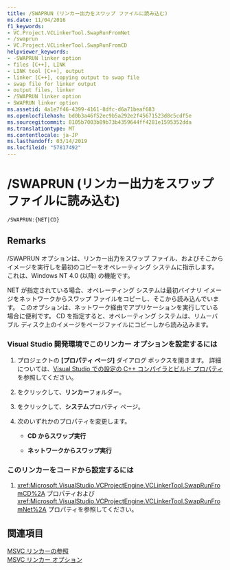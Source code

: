 ```yaml
---
title: /SWAPRUN (リンカー出力をスワップ ファイルに読み込む)
ms.date: 11/04/2016
f1_keywords:
- VC.Project.VCLinkerTool.SwapRunFromNet
- /swaprun
- VC.Project.VCLinkerTool.SwapRunFromCD
helpviewer_keywords:
- -SWAPRUN linker option
- files [C++], LINK
- LINK tool [C++], output
- linker [C++], copying output to swap file
- swap file for linker output
- output files, linker
- /SWAPRUN linker option
- SWAPRUN linker option
ms.assetid: 4a1e7f46-4399-4161-8dfc-d6a71beaf683
ms.openlocfilehash: bd0b3a46f52ec9b5a292e2f45671523d8c5cdf5e
ms.sourcegitcommit: 8105b7003b89b73b4359644ff4281e1595352dda
ms.translationtype: MT
ms.contentlocale: ja-JP
ms.lasthandoff: 03/14/2019
ms.locfileid: "57817492"
---
```

# <a name="swaprun-load-linker-output-to-swap-file"></a>/SWAPRUN (リンカー出力をスワップ ファイルに読み込む)

```
/SWAPRUN:{NET|CD}
```

## <a name="remarks"></a>Remarks

/SWAPRUN オプションは、リンカー出力をスワップ ファイル、およびそこからイメージを実行しを最初のコピーをオペレーティング システムに指示します。 これは、Windows NT 4.0 (以降) の機能です。

NET が指定されている場合、オペレーティング システムは最初バイナリ イメージをネットワークからスワップ ファイルをコピーし、そこから読み込んでいます。 このオプションは、ネットワーク経由でアプリケーションを実行している場合に便利です。 CD を指定すると、オペレーティング システムは、リムーバブル ディスク上のイメージをページファイルにコピーしから読み込みます。

### <a name="to-set-this-linker-option-in-the-visual-studio-development-environment"></a>Visual Studio 開発環境でこのリンカー オプションを設定するには

1. プロジェクトの **[プロパティ ページ]** ダイアログ ボックスを開きます。 詳細については、[Visual Studio での設定の C++ コンパイラとビルド プロパティ](../working-with-project-properties.md)を参照してください。

1. をクリックして、**リンカー**フォルダー。

1. をクリックして、**システム**プロパティ ページ。

1. 次のいずれかのプロパティを変更します。

   - **CD からスワップ実行**

   - **ネットワークからスワップ実行**

### <a name="to-set-this-linker-option-programmatically"></a>このリンカーをコードから設定するには

1. <xref:Microsoft.VisualStudio.VCProjectEngine.VCLinkerTool.SwapRunFromCD%2A> プロパティおよび <xref:Microsoft.VisualStudio.VCProjectEngine.VCLinkerTool.SwapRunFromNet%2A> プロパティを参照してください。

## <a name="see-also"></a>関連項目

[MSVC リンカーの参照](linking.md)<br/>
[MSVC リンカー オプション](linker-options.md)
